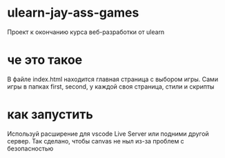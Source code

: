 # ulearn-jay-ass-games
Проект к окончанию курса веб-разработки от ulearn

# че это такое
В файле index.html находится главная страница с выбором игры. Сами игры в папках first, second, у каждой своя страница, стили и скрипты

# как запустить
Используй расширение для vscode Live Server или подними другой сервер. Так сделано, чтобы canvas не ныл из-за проблем с безопасностью
